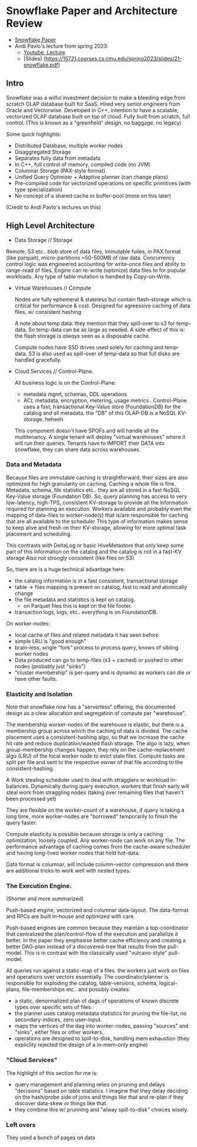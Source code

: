 # Snowflake Paper and Architecture Review

- [Snowflake Paper](https://www.snowflake.com/wp-content/uploads/2019/06/Snowflake_SIGMOD.pdf)
- Andi Pavlo's lecture from spring 2023:
  - [Youtube, Lecture](https://www.youtube.com/watch?v=bveqnSk15JQ)
  - [Slides] (https://15721.courses.cs.cmu.edu/spring2023/slides/21-snowflake.pdf)
    
## Intro

Snowflake was a wilful investment decision to make a bleeding edge from scratch OLAP database built for SaaS.
Hired very senior engineers from Oracle and Vectorwise.
Developed in C++, intention to have a scalable, vectorized OLAP database built on top of cloud.
Fully built from scratch, full control. (This is known as a "greenfield" design, no baggage, no legacy)

Some quick highlights:
- Distributed Database, multiple worker nodes
- Disaggregated Storage
- Separates fully data from metadata
- In C++, full control of memory, compiled code (no JVM)
- Columnar Storage (PAX-style format)
- Unified Query Optmizer + Adaptive planner (can change plans)
- Pre-compiled code for vectorized operations on specific primitives (with type specialization)
- No concept of a shared cache or buffer-pool (more on this later)

(Credit to Andi Pavlo's lectures on this)


## High Level Architecture

- Data Storage // Storage
  
 Remote, S3 etc.. blob store of data files, immutable fuiles, in PAX format (like parquet), micro-partitions ~50-500MB of raw data.
 Concurrency control logic was engineered accounting for write-once files and ability to range-read of files.
 Engine can re-write (optimize) data files to for popular workloads.
 Any type of table mutation is handled by Copy-on-Write.

- Virtual Warehouses // Compute

  Nodes are fully ephemeral & stateless but contain flash-storage which is critical for performance & cost.
  Designed for agreessive caching of data files, w/ consistent hashing
  
  A note about temp data: they mention that they spill-over to s3 for temp-data. So temp-data can be as large as needed.
  A side-effect of this is: the flash storage is *always* seen as a disposable cache.

  Compute nodes have SSD drives used solely for caching and temp-data. S3 is also used as spill-over of temp-data so that full disks are handled gracefully.


- Cloud Services // Control-Plane.

  All business logic is on the Control-Plane:
   - metadata mgmt, schemas, DDL operations
   - ACL metadata, encryption, metering, usage metrics..
  Control-Plane uses a fast, transactional Key-Value store (FoundationDB) for the catalog and all metadata. the "DB" of this OLAP-DB is a NoSQL KV-storage. heheeh

  This component doesn't have SPOFs and will handle all the multitenancy.
  A single tenant will deploy  "virtual warehouses" where it will run their queries.
  Tenants have to IMPORT their DATA into snowflake, they can share data across warehouses.

  

### Data and Metadata

Because files are immutable caching is straightforward, their sizes are also optimized for high granularity on caching. Caching a whole file is fine.
Metadata, schema, file statistics etc.. they are all stored in a fast NoSQL Key-Value storage (Foundation DB).
So, query planning has access to very low-latency, high-TPS, consistent KV-storage to provide all the information required for planning an execution.
Workers available and probably even the mapping of data-files to worker-node(s) that is/are responsible for caching that are all available to the scheduler
This type of information makes sense to keep alive and fresh on their KV-storage, allowing for more optimal task placement and scheduling.

This contrasts with DeltaLog or basic HiveMetastore that only keep some part of this information on the catalog and the catalog is not in a fast-KV storage
Also not strongly consistent (like files on S3)

So, there are is a huge technical advantage here:
- the catalog information is in a fast consistent, transactional storage
- table -> files mapping is present on catalog, fast to read and atomically change
- the file metadata and statistics is kept on catalog.
  - on Parquet files this is kept on the file footer.
- transaction logs, logs, etc.. everything is on FoundationDB.

On worker-nodes:
- local cache of files and related metadata it has seen before
- simple LRU is "good enough"
- brain-less, single "fork" process to process query, knows of sibling worker nodes
- Data produced can go to temp-files (s3 + cached) or pushed to other nodes (probably just "sinks")
- "cluster membership" is per-query and is dynamic as workers can die or have other faults.


### Elasticity and Isolation

Note that snowflake now has a "serverless" offering, the documented design as a clear allocation and segregation of compute per "warehouse".

The membership worker-nodes of the warehouse is elastic, but there is a membership group across which the caching of data is divided.
The cache placement uses a consistent-hashing algo, so that we increase the cache hit rate and reduce duplication/wasted flash storage.
The algo is lazy, when group-membership changes happen, they rely on the cache-replacement algo (LRU) of the local worker node to evict stale files.
Compute tasks are split per file and sent to the respective owner of that file according to the consistent-hashing.

A Work stealing scheduler used to deal with stragglers or workload in-balances. Dynamically during query execution, workers that finish early will steal work from straggling nodes (taking over remaining files that haven't been processed yet)

They are flexible on the worker-count of a warehouse, if query is taking a long time, more worker-nodes are "borrowed" temporarily to finish the query faster.

Compute elasticity is possible because storage is only a caching optimization, loosely coupled. Any worker-node can work on any file.
The performance advantage of caching comes from the cache-aware scheduler and having long-lived worker nodes that hold hot-data.



Data format is columnar, will include column-vector compression and there are additional tricks to work well with nested types.

### The Execution Engine.

(Shorter and more summarized)

Push-based engine, vectorized and columnar data-layout.
The data-format and RPCs are built in-house and optimized with care.

Push-based engines are common because they maintain a top-coordinator that centralized the plan/control-flow of the execution and parallelize it better.
In the paper they emphasise better cache efficiency and creating a better DAG-plan instead of a discovered-tree that results from the pull-model.
This is in contrast with the classically used "vulcano-style" pull-model.

All queries run against a static-map of a files. the workers just work on files and operations over vectors essentially.
The coordinator/planner is responsible for exploding the catalog, table-versions, schema, logical-plans, file-memberships etc.. and possibly creates:
- a static, denormalized plan of dags of operations of known discrete types over specific sets of files.
- the planner uses catalog metadata statistics for pruning the file-list, no secondary-indices, zero user-input.
- maps the vertices of the dag into worker-nodes, passing "sources" and "sinks", either files or other workers..
- operations are designed to spill-to-disk, handling mem exhaustion (they expliclity rejected the design of a in-mem-only engine)



### "Cloud Services"

The highlight of this section for me is:
- query management and planning relies on pruning and delays "decisions" based on table statistics.
  I imagine that they delay deciding on the hash/probe side of joins and things like that and re-plan
  if they discover data-skew or things like that.
- they combine this w/ prunning and "alway spill-to-disk" choices wisely.


### Left overs

They used a bunch of pages on data 


